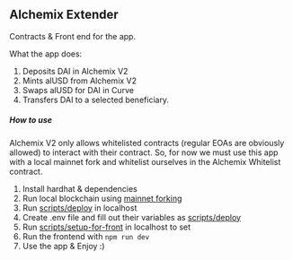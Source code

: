 ## Alchemix Extender

Contracts & Front end for the app.

What the app does:

1. Deposits DAI in Alchemix V2
2. Mints alUSD from Alchemix V2
3. Swaps alUSD for DAI in Curve
4. Transfers DAI to a selected beneficiary.

##### How to use

Alchemix V2 only allows whitelisted contracts (regular EOAs are obviously allowed) to interact with their contract. So, for now we must use this app with a local mainnet fork and whitelist ourselves in the Alchemix Whitelist contract.

1. Install hardhat & dependencies
2. Run local blockchain using [mainnet forking](https://hardhat.org/hardhat-network/guides/mainnet-forking.html)
3. Run [scripts/deploy](https://github.com/andrebrener/alchemix_extender/blob/master/contracts/scripts/deploy.js) in localhost
4. Create .env file and fill out their variables as [scripts/deploy](https://github.com/andrebrener/alchemix_extender/blob/master/contracts/.env.example)
5. Run [scripts/setup-for-front](https://github.com/andrebrener/alchemix_extender/blob/master/contracts/scripts/setup-for-front.js) in localhost to set
6. Run the frontend with `npm run dev`
7. Use the app & Enjoy :)
